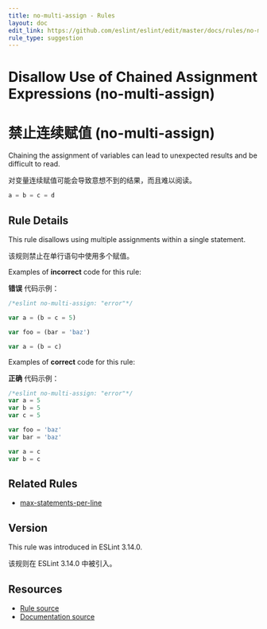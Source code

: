 ```yaml
---
title: no-multi-assign - Rules
layout: doc
edit_link: https://github.com/eslint/eslint/edit/master/docs/rules/no-multi-assign.md
rule_type: suggestion
---
```


<!-- Note: No pull requests accepted for this file. See README.md in the root directory for details. -->

# Disallow Use of Chained Assignment Expressions (no-multi-assign)

# 禁止连续赋值 (no-multi-assign)

Chaining the assignment of variables can lead to unexpected results and be difficult to read.

对变量连续赋值可能会导致意想不到的结果，而且难以阅读。

```js
a = b = c = d
```

## Rule Details

This rule disallows using multiple assignments within a single statement.

该规则禁止在单行语句中使用多个赋值。

Examples of **incorrect** code for this rule:

**错误** 代码示例：

```js
/*eslint no-multi-assign: "error"*/

var a = (b = c = 5)

var foo = (bar = 'baz')

var a = (b = c)
```

Examples of **correct** code for this rule:

**正确** 代码示例：

```js
/*eslint no-multi-assign: "error"*/
var a = 5
var b = 5
var c = 5

var foo = 'baz'
var bar = 'baz'

var a = c
var b = c
```

## Related Rules

- [max-statements-per-line](https://cn.eslint.org/docs/rules/max-statements-per-line)

## Version

This rule was introduced in ESLint 3.14.0.

该规则在 ESLint 3.14.0 中被引入。

## Resources

- [Rule source](https://github.com/eslint/eslint/tree/master/lib/rules/no-multi-assign.js)
- [Documentation source](https://github.com/eslint/eslint/tree/master/docs/rules/no-multi-assign.md)
